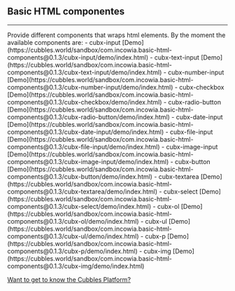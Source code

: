 ## Basic HTML componentes

<hr/>
Provide different components that wraps html elements. By the moment the available components are:
- cubx-input [Demo](https://cubbles.world/sandbox/com.incowia.basic-html-components@0.1.3/cubx-input/demo/index.html)
  - cubx-text-input [Demo](https://cubbles.world/sandbox/com.incowia.basic-html-components@0.1.3/cubx-text-input/demo/index.html)
  - cubx-number-input [Demo](https://cubbles.world/sandbox/com.incowia.basic-html-components@0.1.3/cubx-number-input/demo/index.html)
  - cubx-checkbox [Demo](https://cubbles.world/sandbox/com.incowia.basic-html-components@0.1.3/cubx-checkbox/demo/index.html)
  - cubx-radio-button [Demo](https://cubbles.world/sandbox/com.incowia.basic-html-components@0.1.3/cubx-radio-button/demo/index.html)
  - cubx-date-input [Demo](https://cubbles.world/sandbox/com.incowia.basic-html-components@0.1.3/cubx-date-input/demo/index.html)
  - cubx-file-input [Demo](https://cubbles.world/sandbox/com.incowia.basic-html-components@0.1.3/cubx-file-input/demo/index.html)
  - cubx-image-input [Demo](https://cubbles.world/sandbox/com.incowia.basic-html-components@0.1.3/cubx-image-input/demo/index.html)
- cubx-button [Demo](https://cubbles.world/sandbox/com.incowia.basic-html-components@0.1.3/cubx-button/demo/index.html)
- cubx-textarea [Demo](https://cubbles.world/sandbox/com.incowia.basic-html-components@0.1.3/cubx-textarea/demo/index.html)
- cubx-select [Demo](https://cubbles.world/sandbox/com.incowia.basic-html-components@0.1.3/cubx-select/demo/index.html)
- cubx-ol [Demo](https://cubbles.world/sandbox/com.incowia.basic-html-components@0.1.3/cubx-ol/demo/index.html)
- cubx-ul [Demo](https://cubbles.world/sandbox/com.incowia.basic-html-components@0.1.3/cubx-ul/demo/index.html)
- cubx-p [Demo](https://cubbles.world/sandbox/com.incowia.basic-html-components@0.1.3/cubx-p/demo/index.html)
- cubx-img [Demo](https://cubbles.world/sandbox/com.incowia.basic-html-components@0.1.3/cubx-img/demo/index.html)


[Want to get to know the Cubbles Platform?](https://cubbles.github.io)
